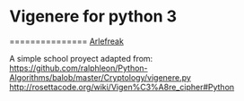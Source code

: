 # Vigenere for python 3 
===============
[Arlefreak](http://www.arlefreak.com/)

A simple school proyect adapted from:
https://github.com/ralphleon/Python-Algorithms/balob/master/Cryptology/vigenere.py
http://rosettacode.org/wiki/Vigen%C3%A8re_cipher#Python
